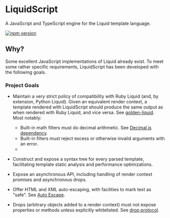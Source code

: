 # LiquidScript

A JavaScript and TypeScript engine for the Liquid template language.

[![npm version](https://img.shields.io/npm/v/liquidscript?style=flat-square)](https://www.npmjs.com/package/liquidscript)

## Why?

Some excellent JavaScript implementations of Liquid already exist. To meet some rather specific requirements, LiquidScript has been developed with the following goals.

### Project Goals

- Maintain a very strict policy of compatibility with Ruby Liquid (and, by extension, Python Liquid). Given an equivalent render context, a template rendered with LiquidScript should produce the same output as when rendered with Ruby Liquid, and vice versa. See [golden-liquid](https://github.com/jg-rp/golden-liquid). Most notably:

  - Built-in math filters must do decimal arithmetic. See [Decimal.js dependency](#Decimal.js).
  - Built-in filters must reject excess or otherwise invalid arguments with an error.
  -

- Construct and expose a syntax tree for every parsed template, facilitating template static analysis and performance optimizations.

- Expose an asynchronous API, including handling of render context promises and asynchronous drops.

- Offer HTML and XML auto-escaping, with facilities to mark text as "safe". See [Auto Escape](#auto-escape).

- Drops (arbitrary objects added to a render context) must not expose properties or methods unless explicitly whitelisted. See [drop protocol](#drop-protocol).
